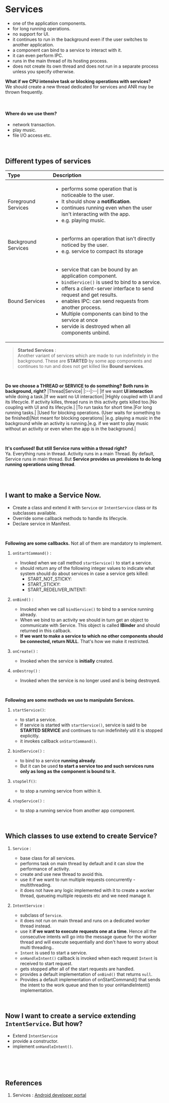 # Services
* one of the application components.
* for long running operations.
* no support for UI.
* it continues to run in the background even if the user switches to another application.
* a component can bind to a service to interact with it.
* it can even perform IPC.
* runs in the main thread of its hosting process.
* does not create its own thread and does not run in a separate process unless you specify otherwise.  

**What if we CPU intensive task or blocking operations with services?**  
We should create a new thread dedicated for services and ANR may be thrown frequently.

</br>

#### Where do we use them?
  * network transaction.
  * play music.
  * file I/O access etc.

</br>

## Different types of services
|Type|Description|
|:--|:--|
|Foreground Services|<ul><li>performs some operation that is noticeable to the user.</li><li>It should show a **notification**.</li><li>continues running even when the user isn't interacting with the app. </li><li>e.g. playing music.</li><ul>|
|Background Services|<ul><li>performs an operation that isn't directly noticed by the user.</li><li>e.g. service to compact its storage</li></ul>|
|Bound Services|<ul><li>service that can be bound by an application component.</li><li>```bindService()``` is used to bind to a service.</li><li>offers a client-server interface to send request and get results.</li><li>enables IPC: can send requests from another process.</li><li>Multiple components can bind to the service at once</li><li>servide is destroyed when all components unbind.</li><ul>|

> **Started Services** :  
  Another variant of services which are made to run indefinitely in the background. These are **STARTED** by some app components and continues to run and does not get killed like **Bound services**.

</br>

**Do we choose a **THREAD** or **SERVICE** to do something? Both runs in background, right?**
|Thread|Service|
|:--|:--|
|If we want **UI interaction** while doing a task.|If we want no UI interaction|
|Highly coupled with UI and its lifecycle. If activity killes, thread runs in this activity gets killed too.|No coupling with UI and its lifecycle.|
|To run tasks for short time.|For long running tasks.|
|Used for blocking operations. (User waits for something to be finished)|Not meant for blocking operations|
|e.g. playing a music in the background while an activity is running.|e.g. if we want to play music without an activity or even when the app is in the background.|


</br>

**It's confused! But still Service runs within a thread right?**  
Ya. Everything runs in thread. Activity runs in a main Thread. By default, Service runs in main thread. But **Service provides us provisions to do long running operations using thread**. 

</br>
</br>

## I want to make a Service Now. 
* Create a class and extend it with ```Service``` or ```IntentService``` class or its subclasses available.
* Override some callback methods to handle its lifecycle.
* Declare service in Manifest.

</br>

**Following are some callbacks.** Not all of them are mandatory to implement.  
1. ```onStartCommand()``` :  
   * Invoked when we call method ```startService()``` to start a service.
   * should return any of the following integer values to indicate what system  should do about services in case a service gets killed:
     * START_NOT_STICKY:
     * START_STICKY:
     * START_REDELIVER_INTENT:


2. ```onBind()``` :  
   * Invoked when we call ```bindService()``` to bind to a service running already.
   * When we bind to an activity we should in turn get an object to communicate with Service. This object is called **IBinder** and should returned in this callback.
   * **If we want to make a service to which no other components should be connected, return NULL**. That's how we make it restricted.

3. ```onCreate()``` :  
   * Invoked when the service is **initially** created.

4. ```onDestroy()``` :  
   * Invoked when the service is no longer used and is being destroyed.

</br>

**Following are some methods we use to manipulate Services.**
1. ```startService()```: 
   * to start a service.
   * If service is started with ```startService()```, service is said to be **STARTED SERVICE** and continues to run indefinitely util it is stopped explicitly.
   * it invokes callback ```onStartCommand()```.

2. ```bindService()``` :  
   * to bind to a service **running already**.
   * But it can be used **to start a service too and such services runs only as long as the component is bound to it.**

2. ```stopSelf()```:  
   * to stop a running service from within it.

3. ```stopService()``` :  
   * to stop a running service from another app component.

</br>


## Which classes to use extend to create Service?
1. ```Service``` : 
   * base class for all services.
   * performs task on main thread by default and it can slow the performance of activity.
   * create and use new thread to avoid this.
   * use it if we want to run multiple requests concurrently - multithreading.
   * it does not have any logic implemented with it to create a worker thread, queueing multiple requests etc and we need manage it.

2. ```IntentService``` :  
   * subclass of ```Service```.
   * it does not run on main thread and runs on a dedicated worker thread instead.
   * use it **if we want to execute requests one at a time**. Hence all the consecutive intents will go into the message queue for the worker thread and will execute sequentially and don't have to worry about multi threading..
   * ```Intent``` is used to start a service.
   * ```onHandleIntent()``` callback is invoked when each request ```Intent``` is received to start request.
   * gets stopped after all of the start requests are handled.
   * provides a default implementation of ```onBind()``` that returns ```null```.
   * Provides a default implementation of onStartCommand() that sends the intent to the work queue and then to your onHandleIntent() implementation.

</br>

## Now I want to create a service extending ```IntentService```. But how?
* Extend ```IntentService```
* provide a constructor.
* implement ```onHandleIntent()```.


</br>
</br>
</br>

## References
1. Services : [Android developer portal](https://developer.android.com/guide/components/services#java)
